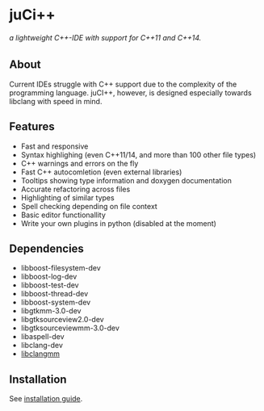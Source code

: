 # juCi++
###### a lightweight C++-IDE with support for C++11 and C++14.
## About
Current IDEs struggle with C++ support due to the complexity of
the programming language. juCI++, however, is designed especially 
towards libclang with speed in mind. 

## Features
* Fast and responsive
* Syntax highlighing (even C++11/14, and more than 100 other file types)
* C++ warnings and errors on the fly
* Fast C++ autocomletion (even external libraries)
* Tooltips showing type information and doxygen documentation
* Accurate refactoring across files
* Highlighting of similar types
* Spell checking depending on file context
* Basic editor functionallity
* Write your own plugins in python (disabled at the moment)

## Dependencies ##
* libboost-filesystem-dev 
* libboost-log-dev 
* libboost-test-dev 
* libboost-thread-dev 
* libboost-system-dev 
* libgtkmm-3.0-dev 
* libgtksourceview2.0-dev 
* libgtksourceviewmm-3.0-dev
* libaspell-dev
* libclang-dev
* [libclangmm](http://github.com/cppit/libclangmm/)

## Installation ##
See [installation guide](http://github.com/cppit/jucipp/blob/master/docs/install.md).
